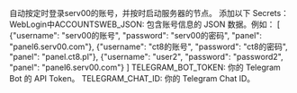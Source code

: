 自动按定时登录serv00的账号，并按时启动服务器的节点。
添加以下 Secrets：
WebLogin中ACCOUNTSWEB_JSON: 包含账号信息的 JSON 数据。例如：
[
  {"username": "serv00的账号", "password": "serv00的密码", "panel": "panel6.serv00.com"},
  {"username": "ct8的账号", "password": "ct8的密码", "panel": "panel.ct8.pl"},
  {"username": "user2", "password": "password2", "panel": "panel6.serv00.com"}
]
TELEGRAM_BOT_TOKEN: 你的 Telegram Bot 的 API Token。
TELEGRAM_CHAT_ID: 你的 Telegram Chat ID。

